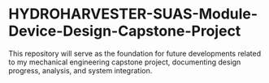 # HYDROHARVESTER-SUAS-Module-Device-Design-Capstone-Project
This repository will serve as the foundation for future developments related to my mechanical engineering capstone project, documenting design progress, analysis, and system integration.
